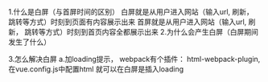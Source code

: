 1.什么是白屏（与首屏时间的区别）
  白屏就是从用户进入网站（输入url, 刷新， 跳转等方式）时刻到页面有内容展示出来
  首屏就是从用户进入网站（输入url, 刷新， 跳转等方式）时刻到首页内容全都展示出来
2.为什么会产生白屏（白屏期间发生了什么）

3.怎么解决白屏
  a.加loading提示， webpack有个插件： html-webpack-plugin,在vue.config.js中配置html
  就可以在白屏是插入loading
